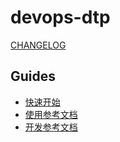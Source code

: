# devops-dtp

[CHANGELOG](./CHANGELOG.md)

## Guides

- [快速开始](./1.docs/guides/quickly_start.md)
- [使用参考文档](./1.docs/guides/reference.md)
- [开发参考文档](./1.docs/guides/dev_reference.md)
